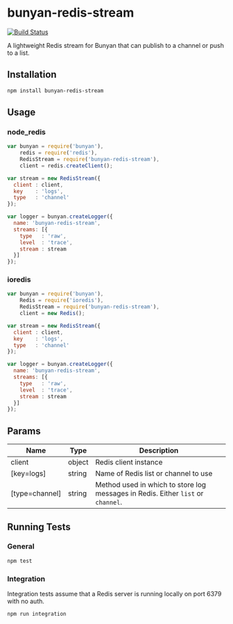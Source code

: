 # bunyan-redis-stream
[![Build Status](https://travis-ci.org/crwhite21/bunyan-redis-stream.svg)](https://travis-ci.org/crwhite21/bunyan-redis-stream)

A lightweight Redis stream for Bunyan that can publish to a channel or push to a list.

## Installation
```bash
npm install bunyan-redis-stream
```

## Usage
### node_redis
```javascript
var bunyan = require('bunyan'),
    redis = require('redis'),
    RedisStream = require('bunyan-redis-stream'),
    client = redis.createClient();

var stream = new RedisStream({
  client : client,
  key    : 'logs',
  type   : 'channel'
});

var logger = bunyan.createLogger({
  name: 'bunyan-redis-stream',
  streams: [{
    type   : 'raw',
    level  : 'trace',
    stream : stream
  }]
});
```

### ioredis
```javascript
var bunyan = require('bunyan'),
    Redis = require('ioredis'),
    RedisStream = require('bunyan-redis-stream'),
    client = new Redis();

var stream = new RedisStream({
  client : client,
  key    : 'logs',
  type   : 'channel'
});

var logger = bunyan.createLogger({
  name: 'bunyan-redis-stream',
  streams: [{
    type   : 'raw',
    level  : 'trace',
    stream : stream
  }]
});
```

## Params
| Name           | Type   | Description                                                                      |
|----------------|--------|----------------------------------------------------------------------------------|
| client         | object | Redis client instance                                                            |
| [key=logs]     | string | Name of Redis list or channel to use                                             |
| [type=channel] | string | Method used in which to store log messages in Redis. Either `list` or `channel`. |

## Running Tests
### General
```bash
npm test
```

### Integration
Integration tests assume that a Redis server is running locally on port 6379 with no auth.

```bash
npm run integration
```
